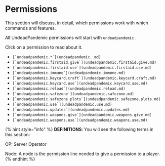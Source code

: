 # Permissions

This section will discuss, in detail, which permissions work with which commands and features.

All UndeadPandemic permissions will start with `undeadpandemic.`

Click on a permission to read about it.

* ``[`undeadpandemic.*`](undeadpandemic..md)``
* ``[`undeadpandemic.firstaid.give`](undeadpandemic.firstaid.give.md)``
* ``[`undeadpandemic.firstaid.use`](undeadpandemic.firstaid.use.md)``
* ``[`undeadpandemic.immune`](undeadpandemic.immune.md)``
* ``[`undeadpandemic.keycard.craft`](undeadpandemic.keycard.craft.md)``
* ``[`undeadpandemic.keycard.use`](undeadpandemic.keycard.use.md)``
* ``[`undeadpandemic.reload`](undeadpandemic.reload.md)``
* ``[`undeadpandemic.safezone`](undeadpandemic.safezone.md)``
* ``[`undeadpandemic.safezone.plots`](undeadpandemic.safezone.plots.md)``
* ``[`undeadpandemic.use`](undeadpandemic.use.md)``
* ``[`undeadpandemic.updates`](undeadpandemic.updates.md)``
* ``[`undeadpandemic.weapons.give`](undeadpandemic.weapons.give.md)``
* ``[`undeadpandemic.weapons.use`](undeadpandemic.weapons.use.md)``

{% hint style="info" %}
**DEFINITIONS**: You will see the following terms in this section:

OP: Server Operator

Node: A node is the permission line needed to give a permission to a player.
{% endhint %}
